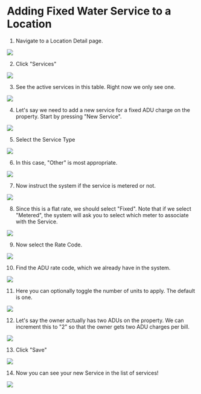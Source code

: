 # Adding Fixed Water Service to a Location

1. Navigate to a Location Detail page.

![](https://ajeuwbhvhr.cloudimg.io/colony-recorder.s3.amazonaws.com/files/2024-07-03/11b19fd0-2bf8-44e0-87ab-485bc10947a8/ascreenshot.jpeg?tl_px=0,0&br_px=859,480&force_format=jpeg&q=100&width=860&wat_scale=76&wat=1&wat_opacity=0.7&wat_gravity=northwest&wat_url=https://colony-recorder.s3.us-west-1.amazonaws.com/images/watermarks/FB923C_standard.png&wat_pad=168,67)

2. Click "Services"

![](https://ajeuwbhvhr.cloudimg.io/colony-recorder.s3.amazonaws.com/files/2024-07-03/2bb282dd-7e88-408f-9907-4505f1c663ac/ascreenshot.jpeg?tl_px=0,4&br_px=859,485&force_format=jpeg&q=100&width=860&wat_scale=76&wat=1&wat_opacity=0.7&wat_gravity=northwest&wat_url=https://colony-recorder.s3.us-west-1.amazonaws.com/images/watermarks/FB923C_standard.png&wat_pad=354,212)

3. See the active services in this table. Right now we only see one.

![](https://ajeuwbhvhr.cloudimg.io/colony-recorder.s3.amazonaws.com/files/2024-07-03/a4abde22-e9da-4b90-978d-174e8adf03d0/ascreenshot.jpeg?tl_px=31,237&br_px=890,718&force_format=jpeg&q=100&width=860&wat_scale=76&wat=1&wat_opacity=0.7&wat_gravity=northwest&wat_url=https://colony-recorder.s3.us-west-1.amazonaws.com/images/watermarks/FB923C_standard.png&wat_pad=402,212)

4. Let's say we need to add a new service for a fixed ADU charge on the property. Start by pressing "New Service".

![](https://ajeuwbhvhr.cloudimg.io/colony-recorder.s3.amazonaws.com/files/2024-07-03/1abd41f4-db02-4e2a-bce2-b57c9b4a88bf/ascreenshot.jpeg?tl_px=582,56&br_px=1442,537&force_format=jpeg&q=100&width=860&wat_scale=76&wat=1&wat_opacity=0.7&wat_gravity=northwest&wat_url=https://colony-recorder.s3.us-west-1.amazonaws.com/images/watermarks/FB923C_standard.png&wat_pad=402,212)

5. Select the Service Type

![](https://ajeuwbhvhr.cloudimg.io/colony-recorder.s3.amazonaws.com/files/2024-07-03/31da3bc5-7313-406c-a98d-459dc4e82bb5/ascreenshot.jpeg?tl_px=665,0&br_px=1525,480&force_format=jpeg&q=100&width=860&wat_scale=76&wat=1&wat_opacity=0.7&wat_gravity=northwest&wat_url=https://colony-recorder.s3.us-west-1.amazonaws.com/images/watermarks/FB923C_standard.png&wat_pad=459,132)

6. In this case, "Other" is most appropriate.

![](https://ajeuwbhvhr.cloudimg.io/colony-recorder.s3.amazonaws.com/files/2024-07-03/1596ec21-6986-424c-8025-eae076a02432/ascreenshot.jpeg?tl_px=665,80&br_px=1525,561&force_format=jpeg&q=100&width=860&wat_scale=76&wat=1&wat_opacity=0.7&wat_gravity=northwest&wat_url=https://colony-recorder.s3.us-west-1.amazonaws.com/images/watermarks/FB923C_standard.png&wat_pad=436,212)

7. Now instruct the system if the service is metered or not.

![](https://ajeuwbhvhr.cloudimg.io/colony-recorder.s3.amazonaws.com/files/2024-07-03/869505dc-7ab0-4506-88e1-2c2a62a6717d/ascreenshot.jpeg?tl_px=665,32&br_px=1525,513&force_format=jpeg&q=100&width=860&wat_scale=76&wat=1&wat_opacity=0.7&wat_gravity=northwest&wat_url=https://colony-recorder.s3.us-west-1.amazonaws.com/images/watermarks/FB923C_standard.png&wat_pad=450,212)

8. Since this is a flat rate, we should select "Fixed". Note that if we select "Metered", the system will ask you to select which meter to associate with the Service.

![](https://ajeuwbhvhr.cloudimg.io/colony-recorder.s3.amazonaws.com/files/2024-07-03/dfe04e38-40c0-4a02-aec2-3b5d805fdce8/ascreenshot.jpeg?tl_px=665,97&br_px=1525,578&force_format=jpeg&q=100&width=860&wat_scale=76&wat=1&wat_opacity=0.7&wat_gravity=northwest&wat_url=https://colony-recorder.s3.us-west-1.amazonaws.com/images/watermarks/FB923C_standard.png&wat_pad=433,212)

9. Now select the Rate Code.

![](https://ajeuwbhvhr.cloudimg.io/colony-recorder.s3.amazonaws.com/files/2024-07-03/d11d7d16-1569-4f9a-833c-28ada0346b65/ascreenshot.jpeg?tl_px=665,246&br_px=1525,727&force_format=jpeg&q=100&width=860&wat_scale=76&wat=1&wat_opacity=0.7&wat_gravity=northwest&wat_url=https://colony-recorder.s3.us-west-1.amazonaws.com/images/watermarks/FB923C_standard.png&wat_pad=421,212)

10. Find the ADU rate code, which we already have in the system.

![](https://ajeuwbhvhr.cloudimg.io/colony-recorder.s3.amazonaws.com/files/2024-07-03/e94fb84b-17be-415c-aeb7-bf1257cab7da/ascreenshot.jpeg?tl_px=665,453&br_px=1525,934&force_format=jpeg&q=100&width=860&wat_scale=76&wat=1&wat_opacity=0.7&wat_gravity=northwest&wat_url=https://colony-recorder.s3.us-west-1.amazonaws.com/images/watermarks/FB923C_standard.png&wat_pad=436,263)

11. Here you can optionally toggle the number of units to apply. The default is one.

![](https://ajeuwbhvhr.cloudimg.io/colony-recorder.s3.amazonaws.com/files/2024-07-03/3bebcbce-286f-4ef8-906d-091e71b8eec3/ascreenshot.jpeg?tl_px=665,315&br_px=1525,796&force_format=jpeg&q=100&width=860&wat_scale=76&wat=1&wat_opacity=0.7&wat_gravity=northwest&wat_url=https://colony-recorder.s3.us-west-1.amazonaws.com/images/watermarks/FB923C_standard.png&wat_pad=431,212)

12. Let's say the owner actually has two ADUs on the property. We can increment this to "2" so that the owner gets two ADU charges per bill.

![](https://ajeuwbhvhr.cloudimg.io/colony-recorder.s3.amazonaws.com/files/2024-07-03/65016207-4ce9-451c-9448-fc33da27dfff/ascreenshot.jpeg?tl_px=665,322&br_px=1525,803&force_format=jpeg&q=100&width=860&wat_scale=76&wat=1&wat_opacity=0.7&wat_gravity=northwest&wat_url=https://colony-recorder.s3.us-west-1.amazonaws.com/images/watermarks/FB923C_standard.png&wat_pad=797,212)

13. Click "Save"

![](https://ajeuwbhvhr.cloudimg.io/colony-recorder.s3.amazonaws.com/files/2024-07-03/27709979-bd42-412b-a625-e0dff9689064/ascreenshot.jpeg?tl_px=665,0&br_px=1525,480&force_format=jpeg&q=100&width=860&wat_scale=76&wat=1&wat_opacity=0.7&wat_gravity=northwest&wat_url=https://colony-recorder.s3.us-west-1.amazonaws.com/images/watermarks/FB923C_standard.png&wat_pad=790,17)

14. Now you can see your new Service in the list of services!

![](https://ajeuwbhvhr.cloudimg.io/colony-recorder.s3.amazonaws.com/files/2024-07-03/af7d656b-efac-4701-89d8-fdf4db635237/ascreenshot.jpeg?tl_px=0,202&br_px=982,751&force_format=jpeg&q=100&width=983&wat_scale=87&wat=1&wat_opacity=0.7&wat_gravity=northwest&wat_url=https://colony-recorder.s3.us-west-1.amazonaws.com/images/watermarks/FB923C_standard.png&wat_pad=428,243)

